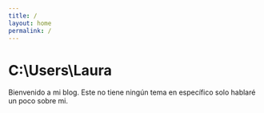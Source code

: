 ```yaml
---
title: /
layout: home
permalink: /
---
```


# C:\Users\Laura

Bienvenido a mi blog. Este no tiene ningún tema en específico solo hablaré un poco sobre mi.